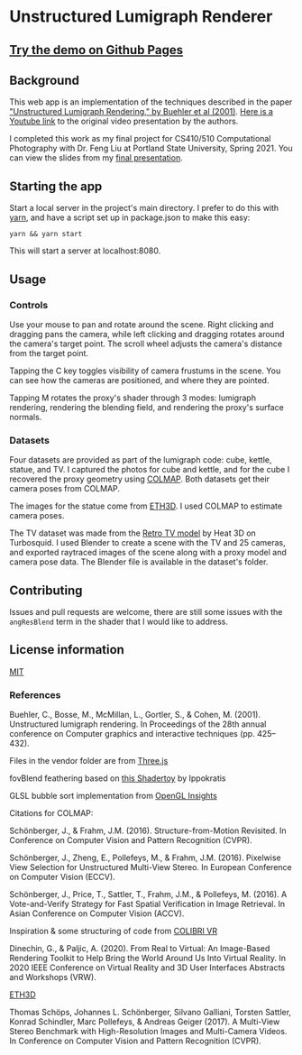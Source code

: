 # Unstructured Lumigraph Renderer

## [Try the demo on Github Pages](https://hypothete.github.io/unstructured-lumigraph/)

## Background

This web app is an implementation of the techniques described in the paper ["Unstructured Lumigraph Rendering," by Buehler et al (2001)](https://groups.csail.mit.edu/graphics/pubs/siggraph2001_ulr.pdf). [Here is a Youtube link](https://www.youtube.com/watch?v=za4HIll9N7c) to the original video presentation by the authors.

I completed this work as my final project for CS410/510 Computational Photography with Dr. Feng Liu at Portland State University, Spring 2021. You can view the slides from my [final presentation](https://docs.google.com/presentation/d/1byQT7v3yyZlvRdjut-qXuMcusRpOWliTGs806qFkE-A/edit?usp=sharing).

## Starting the app

Start a local server in the project's main directory. I prefer to do this with [yarn](https://yarnpkg.com/), and have a script set up in package.json to make this easy:

```shell
yarn && yarn start
```

This will start a server at localhost:8080.

## Usage

### Controls

Use your mouse to pan and rotate around the scene. Right clicking and dragging pans the camera, while left clicking and dragging rotates around the camera's target point. The scroll wheel adjusts the camera's distance from the target point.

Tapping the C key toggles visibility of camera frustums in the scene. You can see how the cameras are positioned, and where they are pointed.

Tapping M rotates the proxy's shader through 3 modes: lumigraph rendering, rendering the blending field, and rendering the proxy's surface normals.

### Datasets

Four datasets are provided as part of the lumigraph code: cube, kettle, statue, and TV. I captured the photos for cube and kettle, and for the cube I recovered the proxy geometry using [COLMAP](https://colmap.github.io/index.html). Both datasets get their camera poses from COLMAP.

The images for the statue come from [ETH3D](https://www.eth3d.net/datasets). I used COLMAP to estimate camera poses.

The TV dataset was made from the [Retro TV model](https://www.turbosquid.com/3d-models/free-c4d-model-retro-tv/815392) by Heat 3D on Turbosquid. I used Blender to create a scene with the TV and 25 cameras, and exported raytraced images of the scene along with a proxy model and camera pose data. The Blender file is available in the dataset's folder.

## Contributing

Issues and pull requests are welcome, there are still some issues with the `angResBlend` term in the shader that I would like to address.

## License information

[MIT](./LICENSE)

### References

Buehler, C., Bosse, M., McMillan, L., Gortler, S., & Cohen, M. (2001). Unstructured lumigraph rendering. In Proceedings of the 28th annual conference on Computer graphics and interactive techniques (pp. 425–432).

Files in the vendor folder are from [Three.js](https://threejs.org)

fovBlend feathering based on [this Shadertoy](https://www.shadertoy.com/view/lsKSWR) by Ippokratis

GLSL bubble sort implementation from [OpenGL Insights](https://github.com/OpenGLInsights/OpenGLInsightsCode)

Citations for COLMAP:

Schönberger, J., & Frahm, J.M. (2016). Structure-from-Motion Revisited. In Conference on Computer Vision and Pattern Recognition (CVPR).

Schönberger, J., Zheng, E., Pollefeys, M., & Frahm, J.M. (2016). Pixelwise View Selection for Unstructured Multi-View Stereo. In European Conference on Computer Vision (ECCV).

Schönberger, J., Price, T., Sattler, T., Frahm, J.M., & Pollefeys, M. (2016). A Vote-and-Verify Strategy for Fast Spatial Verification in Image Retrieval. In Asian Conference on Computer Vision (ACCV).

Inspiration & some structuring of code from [COLIBRI VR](https://caor-mines-paristech.github.io/colibri-vr)

Dinechin, G., & Paljic, A. (2020). From Real to Virtual: An Image-Based Rendering Toolkit to Help Bring the World Around Us Into Virtual Reality. In 2020 IEEE Conference on Virtual Reality and 3D User Interfaces Abstracts and Workshops (VRW).

[ETH3D](https://www.eth3d.net/)

Thomas Schöps, Johannes L. Schönberger, Silvano Galliani, Torsten Sattler, Konrad Schindler, Marc Pollefeys, & Andreas Geiger (2017). A Multi-View Stereo Benchmark with High-Resolution Images and Multi-Camera Videos. In Conference on Computer Vision and Pattern Recognition (CVPR).
